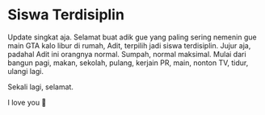 # Siswa Terdisiplin

Update singkat aja. Selamat buat adik gue yang paling sering nemenin gue main GTA kalo libur di rumah, Adit, terpilih jadi siswa terdisiplin. Jujur aja, padahal Adit ini orangnya normal. Sumpah, normal maksimal. Mulai dari bangun pagi, makan, sekolah, pulang, kerjain PR, main, nonton TV, tidur, ulangi lagi.

Sekali lagi, selamat.

I love you :kiss:
